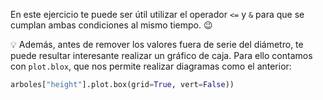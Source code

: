 En este ejercicio te puede ser útil utilizar el operador `<=` y `&` para que se cumplan ambas condiciones al mismo tiempo. :wink: 

💡 Además, antes de remover los valores fuera de serie del diámetro, te puede resultar interesante realizar un gráfico de caja. Para ello contamos con `plot.blox`, que nos permite realizar diagramas como el anterior: 

```python
arboles["height"].plot.box(grid=True, vert=False))
```
